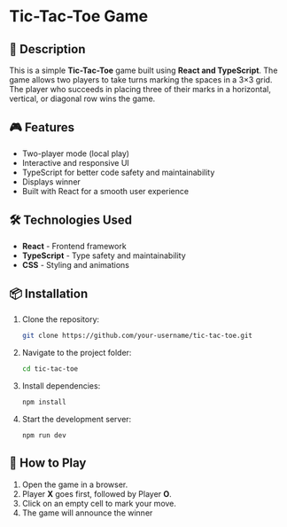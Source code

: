 # Tic-Tac-Toe Game

## 📝 Description
This is a simple **Tic-Tac-Toe** game built using **React and TypeScript**. The game allows two players to take turns marking the spaces in a 3×3 grid. The player who succeeds in placing three of their marks in a horizontal, vertical, or diagonal row wins the game.

## 🎮 Features
- Two-player mode (local play)
- Interactive and responsive UI
- TypeScript for better code safety and maintainability
- Displays winner
- Built with React for a smooth user experience

## 🛠️ Technologies Used
- **React** - Frontend framework
- **TypeScript** - Type safety and maintainability
- **CSS** - Styling and animations

## 📦 Installation
1. Clone the repository:
   ```sh
   git clone https://github.com/your-username/tic-tac-toe.git
   ```
2. Navigate to the project folder:
   ```sh
   cd tic-tac-toe
   ```
3. Install dependencies:
   ```sh
   npm install
   ```
4. Start the development server:
   ```sh
   npm run dev
   ```

## 🚀 How to Play
1. Open the game in a browser.
2. Player **X** goes first, followed by Player **O**.
3. Click on an empty cell to mark your move.
4. The game will announce the winner

